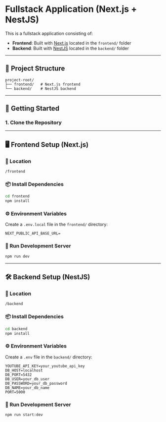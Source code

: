 # Fullstack Application (Next.js + NestJS)

This is a fullstack application consisting of:

- **Frontend**: Built with [Next.js](https://nextjs.org/) located in the `frontend/` folder
- **Backend**: Built with [NestJS](https://nestjs.com/) located in the `backend/` folder

---

## 🧾 Project Structure

```
project-root/
├── frontend/   # Next.js frontend
└── backend/    # NestJS backend
```

---

## 🚀 Getting Started

### 1. Clone the Repository

---

## 🖥️ Frontend Setup (Next.js)

### 📁 Location

`/frontend`

### 📦 Install Dependencies

```bash
cd frontend
npm install
```

### ⚙️ Environment Variables

Create a `.env.local` file in the `frontend/` directory:

```env
NEXT_PUBLIC_API_BASE_URL=
```

### 🧪 Run Development Server

```bash
npm run dev
```

---

## 🛠️ Backend Setup (NestJS)

### 📁 Location

`/backend`

### 📦 Install Dependencies

```bash
cd backend
npm install
```

### ⚙️ Environment Variables

Create a `.env` file in the `backend/` directory:

```env
YOUTUBE_API_KEY=your_youtube_api_key
DB_HOST=localhost
DB_PORT=5432
DB_USER=your_db_user
DB_PASSWORD=your_db_password
DB_NAME=your_db_name
PORT=5000
```

### 🧪 Run Development Server

```bash
npm run start:dev
```
